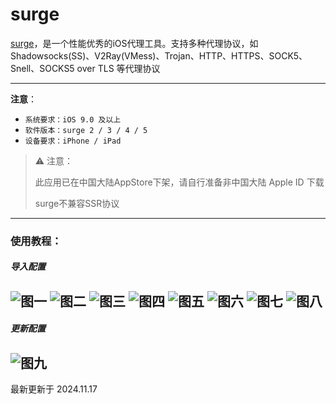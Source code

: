 # surge

[surge](https://apps.apple.com/us/app/surge-5/id1442620678)，是一个性能优秀的iOS代理工具。支持多种代理协议，如 Shadowsocks(SS)、V2Ray(VMess)、Trojan、HTTP、HTTPS、SOCK5、Snell、SOCKS5 over TLS 等代理协议

---
**注意**：

- `系统要求：iOS 9.0 及以上`
- `软件版本：surge 2 / 3 / 4 / 5`
- `设备要求：iPhone / iPad`
> ⚠️ 注意：
>
> 此应用已在中国大陆AppStore下架，请自行准备非中国大陆 Apple ID 下载
>
>surge不兼容SSR协议
---

### 使用教程：
##### 导入配置
![图一](surge-01.png)
![图二](surge-02.png)
![图三](surge-03.png)
![图四](surge-04.png)
![图五](surge-05.png)
![图六](surge-06.png)
![图七](surge-07.png)
![图八](surge-08.png)
---
##### 更新配置
![图九](surge-07.png)
---
最新更新于 2024.11.17
